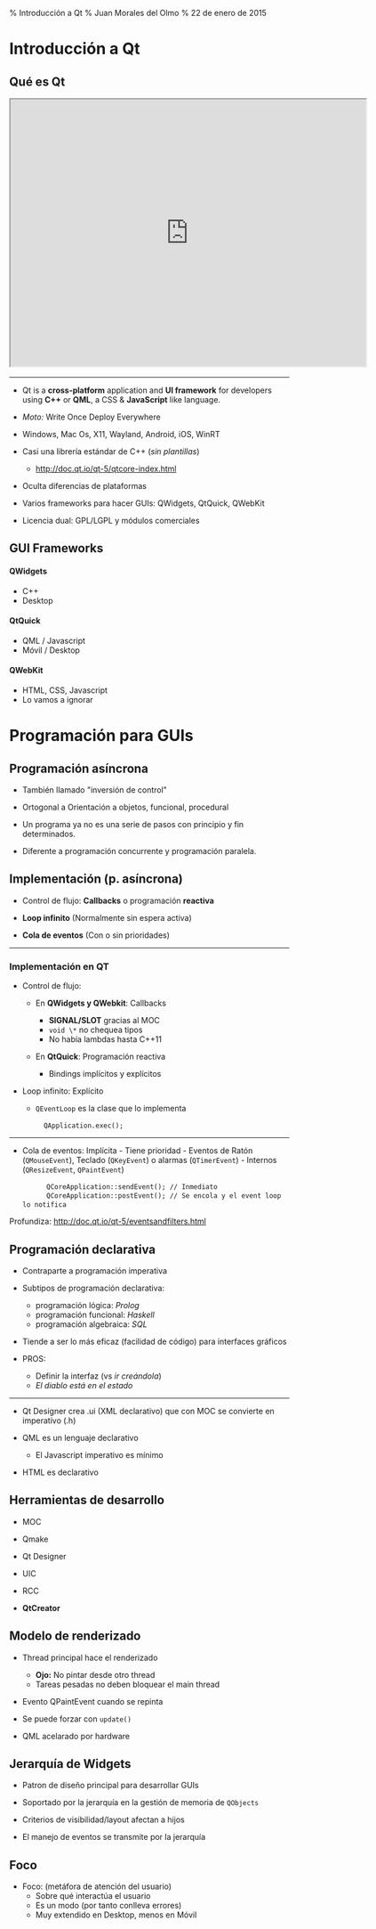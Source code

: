 % Introducción a Qt
% Juan Morales del Olmo
% 22 de enero de 2015
	
# Introducción a Qt

## Qué es Qt

<iframe width="640" height="480" src="http://www.youtube.com/embed/FIs5YqzS4Bc" frameborder="1" allowfullscreen>
![[http://www.youtube.com/embed/FIs5YqzS4Bc](http://www.youtube.com/embed/FIs5YqzS4Bc)](../rsc/images/link.png)

</iframe>

-----------------------------------------

- Qt is a **cross-platform** application and **UI framework** for developers
	using **C++** or **QML**, a CSS & **JavaScript** like language.

- *Moto:* Write Once Deploy Everywhere

- Windows, Mac Os, X11, Wayland, Android, iOS, WinRT

- Casi una librería estándar de C++ (*sin plantillas*)
	- <http://doc.qt.io/qt-5/qtcore-index.html>

- Oculta diferencias de plataformas

- Varios frameworks para hacer GUIs: QWidgets, QtQuick, QWebKit

- Licencia dual: GPL/LGPL y módulos comerciales

## GUI Frameworks

#### QWidgets ####

- C++
- Desktop

#### QtQuick ####

- QML / Javascript
- Móvil / Desktop

#### QWebKit ####

- HTML, CSS, Javascript
- Lo vamos a ignorar

# Programación para GUIs #

## Programación asíncrona ##

- También llamado "inversión de control"

- Ortogonal a Orientación a objetos, funcional, procedural

- Un programa ya no es una serie de pasos con principio y fin determinados.

- Diferente a programación concurrente y programación paralela.

## Implementación (p. asíncrona) ##

- Control de flujo: **Callbacks** o programación **reactiva**

- **Loop infinito**  (Normalmente sin espera activa)

- **Cola de eventos** (Con o sin prioridades)

--------------------------------------------------

### Implementación en QT ###

- Control de flujo:

	- En **QWidgets y QWebkit**: Callbacks
		- **SIGNAL/SLOT** gracias al MOC
		- ``void \*``  no chequea tipos
		- No había lambdas hasta C++11
		
	- En **QtQuick**: Programación reactiva
		- Bindings implícitos y explícitos

- Loop infinito: Explícito
    - ``QEventLoop`` es la clase que lo implementa 

			QApplication.exec();

--------------------------------------------------

- Cola de eventos: Implícita
	  - Tiene prioridad 
      - Eventos de Ratón (``QMouseEvent``), Teclado (``QKeyEvent``) o alarmas (``QTimerEvent``)
	  - Internos (``QResizeEvent``, ``QPaintEvent``)

			QCoreApplication::sendEvent(); // Inmediato
			QCoreApplication::postEvent(); // Se encola y el event loop lo notifica

Profundiza: <http://doc.qt.io/qt-5/eventsandfilters.html>

## Programación declarativa ##

- Contraparte a programación imperativa
- Subtipos de programación declarativa:
	- programación lógica: *Prolog*
	- programación funcional: *Haskell*
	- programación algebraica: *SQL*
- Tiende a ser lo más eficaz (facilidad de código) para interfaces gráficos

- PROS:
	- Definir la interfaz (vs *ir creándola*)
	- *El diablo está en el estado*
	
--------------------------------------------------

- Qt Designer crea .ui (XML declarativo) que con MOC se convierte en imperativo (.h)

- QML es un lenguaje declarativo
	- El Javascript imperativo es mínimo

- HTML es declarativo

## Herramientas de desarrollo

- MOC
- Qmake
- Qt Designer
- UIC
- RCC

- **QtCreator**

## Modelo de renderizado

- Thread principal hace el renderizado
	- **Ojo:** No pintar desde otro thread
	- Tareas pesadas no deben bloquear el main thread
	
- Evento QPaintEvent cuando se repinta

- Se puede forzar con ``update()``

- QML acelarado por hardware

## Jerarquía de Widgets

- Patron de diseño principal para desarrollar GUIs

- Soportado por la jerarquía en la gestión de memoria de ``QObjects``
- Criterios de visibilidad/layout afectan a hijos
- El manejo de eventos se transmite por la jerarquía

## Foco

- Foco: (metáfora de atención del usuario)
	- Sobre qué interactúa el usuario
	- Es un modo (por tanto conlleva errores)
	- Muy extendido en Desktop, menos en Móvil

